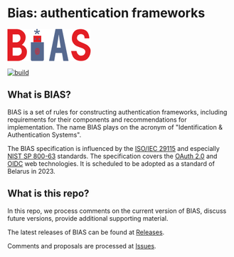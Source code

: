 # Bias: authentication frameworks

![](figs/bias-logo-small.png)

[![build](https://github.com/bcrypto/bias/actions/workflows/build.yaml/badge.svg)](https://github.com/bcrypto/bias/actions/workflows/build.yaml)

## What is BIAS?

BIAS is a set of rules for constructing authentication frameworks, including 
requirements for their components and recommendations for implementation. 
The name BIAS plays on the acronym of "Identification & Authentication Systems".

The BIAS specification is influenced by the 
[ISO/IEC 29115](https://www.iso.org/standard/45138.html) and especially 
[NIST SP 800-63](https://pages.nist.gov/800-63-3/) standards.
The specification covers the 
[OAuth 2.0](https://datatracker.ietf.org/doc/html/rfc6749) and 
[OIDC](https://openid.net/specs/openid-connect-core-1_0.html) web technologies. 
It is scheduled to be adopted as a standard of Belarus in 2023.

## What is this repo?

In this repo, we process comments on the current version of BIAS,
discuss future versions, provide additional supporting material.

The latest releases of BIAS can be found at 
[Releases](https://github.com/bcrypto/bias/releases).

Comments and proposals are processed at 
[Issues](https://github.com/bcrypto/bias/issues). 

